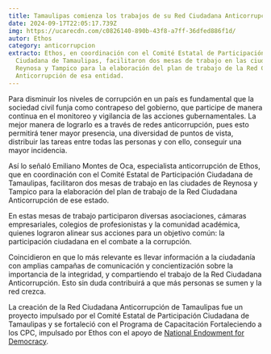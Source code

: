 ```yaml
---
title: Tamaulipas comienza los trabajos de su Red Ciudadana Anticorrupción
date: 2024-09-17T22:05:17.739Z
img: https://ucarecdn.com/c0826140-890b-43f8-a7ff-36dfed886f1d/
autor: Ethos
category: anticorrupcion
extracto: Ethos, en coordinación con el Comité Estatal de Participación
  Ciudadana de Tamaulipas, facilitaron dos mesas de trabajo en las ciudades de
  Reynosa y Tampico para la elaboración del plan de trabajo de la Red Ciudadana
  Anticorrupción de esa entidad.
---
```

<!--StartFragment-->

Para disminuir los niveles de corrupción en un país es fundamental que la sociedad civil funja como contrapeso del gobierno, que participe de manera continua en el monitoreo y vigilancia de las acciones gubernamentales. La mejor manera de lograrlo es a través de redes anticorrupción, pues esto permitirá tener mayor presencia, una diversidad de puntos de vista, distribuir las tareas entre todas las personas y con ello, conseguir una mayor incidencia.

Así lo señaló Emiliano Montes de Oca, especialista anticorrupción de Ethos, que en coordinación con el Comité Estatal de Participación Ciudadana de Tamaulipas, facilitaron dos mesas de trabajo en las ciudades de Reynosa y Tampico para la elaboración del plan de trabajo de la Red Ciudadana Anticorrupción de ese estado.

En estas mesas de trabajo participaron diversas asociaciones, cámaras empresariales, colegios de profesionistas y la comunidad académica, quienes lograron alinear sus acciones para un objetivo común: la participación ciudadana en el combate a la corrupción. 

Coincidieron en que lo más relevante es llevar información a la ciudadanía con amplias campañas de comunicación y concientización sobre la importancia de la integridad, y compartiendo el trabajo de la Red Ciudadana Anticorrupción. Esto sin duda contribuirá a que más personas se sumen y la red crezca.

La creación de la Red Ciudadana Anticorrupción de Tamaulipas fue un proyecto impulsado por el Comité Estatal de Participación Ciudadana de Tamaulipas y se fortaleció con el Programa de Capacitación Fortaleciendo a los CPC, impulsado por Ethos con el apoyo de [National Endowment for Democracy](https://www.ned.org/apply-for-grant/es/).

<!--EndFragment-->